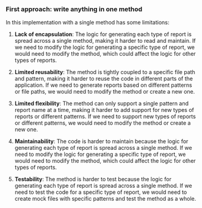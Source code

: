 ### First approach: write anything in one method

In this implementation with a single method has some limitations:

1. **Lack of encapsulation**: The logic for generating each type of report is spread across a single method, making it
   harder to read and maintain. If we need to modify the logic for generating a specific type of report, we would need
   to modify the method, which could affect the logic for other types of reports.

2. **Limited reusability**: The method is tightly coupled to a specific file path and pattern, making it harder to reuse the
code in different parts of the application. If we need to generate reports based on different patterns or file paths, we
would need to modify the method or create a new one.

3. **Limited flexibility**: The method can only support a single pattern and report name at a time, making it harder to add
support for new types of reports or different patterns. If we need to support new types of reports or different
patterns, we would need to modify the method or create a new one.

4. **Maintainability**: The code is harder to maintain because the logic for generating each type of report is spread across a
single method. If we need to modify the logic for generating a specific type of report, we would need to modify the
method, which could affect the logic for other types of reports.

5. **Testability**: The method is harder to test because the logic for generating each type of report is spread across a single
method. If we need to test the code for a specific type of report, we would need to create mock files with specific
patterns and test the method as a whole.
